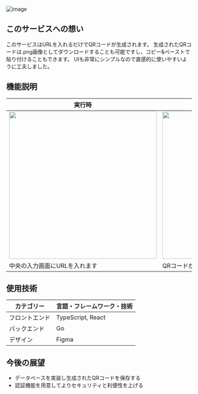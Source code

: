 ![image](https://github.com/user-attachments/assets/b245458e-06a2-4c96-9762-3db0c1a7c9c4)

## このサービスへの想い
このサービスはURLを入れるだけでQRコードが生成されます。
生成されたQRコードは.png画像としてダウンロードすることも可能ですし、コピー&ペーストで貼り付けることもできます。
UIも非常にシンプルなので直感的に使いやすいように工夫しました。

## 機能説明
|実行時|生成後| エラーメッセージ |
| --- | --- | --- |
|<img src="https://qiita-user-contents.imgix.net/https%3A%2F%2Fqiita-image-store.s3.ap-northeast-1.amazonaws.com%2F0%2F3631203%2Ffdf39e91-2c20-ea9b-882f-24633ea2596d.png?ixlib=rb-4.0.0&auto=format&gif-q=60&q=75&s=933f331c1701f52289468f2eac018e83" width="400px">|<img src="https://qiita-user-contents.imgix.net/https%3A%2F%2Fqiita-image-store.s3.ap-northeast-1.amazonaws.com%2F0%2F3631203%2Fd1450c54-3ce8-2f15-ea2c-afc5abe606db.png?ixlib=rb-4.0.0&auto=format&gif-q=60&q=75&s=691874382be7e022ab9c5da37a894584" width="400px">|<img src="https://qiita-user-contents.imgix.net/https%3A%2F%2Fqiita-image-store.s3.ap-northeast-1.amazonaws.com%2F0%2F3631203%2F739436d9-32f5-c9ab-17f2-747bfdf2ccf7.png?ixlib=rb-4.0.0&auto=format&gif-q=60&q=75&s=bdabf844c91237a8f03087ea1490068b" width="400px">|
| 中央の入力画面にURLを入れます | QRコードが生成されます | URL以外はエラーが出ます |

## 使用技術
|カテゴリー| 言語・フレームワーク・技術 |
|---|---|
| フロントエンド | TypeScript, React |
|バックエンド|Go|
|デザイン|Figma|

## 今後の展望
- データベースを実装し生成されたQRコードを保存する
- 認証機能を用意してよりセキュリティと利便性を上げる
